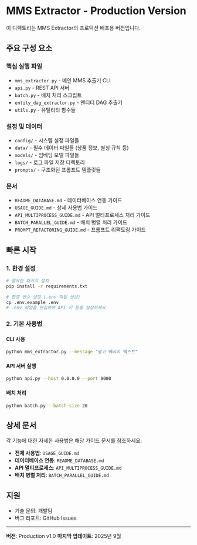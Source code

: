 # MMS Extractor - Production Version

이 디렉토리는 MMS Extractor의 프로덕션 배포용 버전입니다.

## 주요 구성 요소

### 핵심 실행 파일
- `mms_extractor.py` - 메인 MMS 추출기 CLI
- `api.py` - REST API 서버
- `batch.py` - 배치 처리 스크립트
- `entity_dag_extractor.py` - 엔티티 DAG 추출기
- `utils.py` - 유틸리티 함수들

### 설정 및 데이터
- `config/` - 시스템 설정 파일들
- `data/` - 필수 데이터 파일들 (상품 정보, 별칭 규칙 등)
- `models/` - 임베딩 모델 파일들
- `logs/` - 로그 파일 저장 디렉토리
- `prompts/` - 구조화된 프롬프트 템플릿들

### 문서
- `README_DATABASE.md` - 데이터베이스 연동 가이드
- `USAGE_GUIDE.md` - 상세 사용법 가이드
- `API_MULTIPROCESS_GUIDE.md` - API 멀티프로세스 처리 가이드
- `BATCH_PARALLEL_GUIDE.md` - 배치 병렬 처리 가이드
- `PROMPT_REFACTORING_GUIDE.md` - 프롬프트 리팩토링 가이드

## 빠른 시작

### 1. 환경 설정
```bash
# 필요한 패키지 설치
pip install -r requirements.txt

# 환경 변수 설정 (.env 파일 생성)
cp .env.example .env
# .env 파일을 편집하여 API 키 등을 설정하세요
```

### 2. 기본 사용법

#### CLI 사용
```bash
python mms_extractor.py --message "광고 메시지 텍스트"
```

#### API 서버 실행
```bash
python api.py --host 0.0.0.0 --port 8000
```

#### 배치 처리
```bash
python batch.py --batch-size 20
```

## 상세 문서

각 기능에 대한 자세한 사용법은 해당 가이드 문서를 참조하세요:

- **전체 사용법**: `USAGE_GUIDE.md`
- **데이터베이스 연동**: `README_DATABASE.md`
- **API 멀티프로세스**: `API_MULTIPROCESS_GUIDE.md`
- **배치 병렬 처리**: `BATCH_PARALLEL_GUIDE.md`

## 지원

- 기술 문의: 개발팀
- 버그 리포트: GitHub Issues

---

**버전**: Production v1.0
**마지막 업데이트**: 2025년 9월
